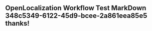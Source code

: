 <properties
ms.topic="hero-topic1"
ms.test1="hero-topic"
ms.test2="test"/>

## OpenLocalization Workflow Test MarkDown 348c5349-6122-45d9-bcee-2a861eea85e5 thanks!
